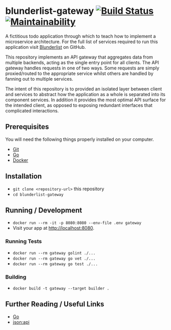 # blunderlist-gateway [![Build Status](https://travis-ci.com/tomasbasham/blunderlist-gateway.svg?branch=master)](https://travis-ci.com/tomasbasham/blunderlist-gateway) [![Maintainability](https://api.codeclimate.com/v1/badges/428e6cae5d8321a778ed/maintainability)](https://codeclimate.com/github/tomasbasham/blunderlist-gateway/maintainability)

A fictitious todo application through which to teach how to implement a
microservice architecture. For the full list of services required to run this
application visit
[Blunderlist](https://github.com/tomasbasham?utf8=✓&tab=repositories&q=blunderlist)
on GitHub.

This repository implements an API gateway that aggregates data from multiple
backends, acting as the single entry point for all clients. The API gateway
handles requests in one of two ways. Some requests are simply proxied/routed to
the appropriate service whilst others are handled by fanning out to multiple
services.

The intent of this repository is to provided an isolated layer between client
and services to abstract how the application as a whole is separated into its
component services. In addition it provides the most optimal API surface for
the intended client, as opposed to exposing redundant interfaces that
complicated interactions.

## Prerequisites

You will need the following things properly installed on your computer.

* [Git](https://git-scm.com/)
* [Go](https://golang.org/)
* [Docker](https://www.docker.com/)

## Installation

* `git clone <repository-url>` this repository
* `cd blunderlist-gateway`

## Running / Development

* `docker run --rm -it -p 8080:8080 --env-file .env gateway`
* Visit your app at [http://localhost:8080](http://localhost:8080).

### Running Tests

* `docker run --rm gateway golint ./...`
* `docker run --rm gateway go vet ./...`
* `docker run --rm gateway go test ./...`

### Building

* `docker build -t gateway --target builder .`

## Further Reading / Useful Links

* [Go](https://golang.org/)
* [json:api](https://jsonapi.org/)
